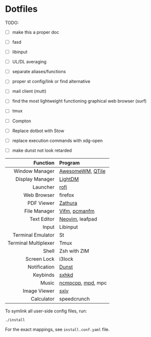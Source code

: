 # Dotfiles

TODO:  
 - [ ] make this a proper doc  
 - [ ] fasd  
 - [ ] libinput
 - [ ] UL/DL averaging
 - [ ] separate aliases/functions
 - [ ] proper st config/link or find alternative
 - [ ] mail client (mutt)
 - [ ] find the most lightweight functioning graphical web browser (surf)
 - [ ] tmux
 - [ ] Compton
 - [ ] Replace dotbot with Stow
 - [ ] replace execution commands with xdg-open
 - [ ] make dunst not look retarded



| Function | Program      |
|----------:|:-------------|
| Window Manager | [AwesomeWM](awesome), [QTile](qtile)|
| Display Manager | [LightDM](lightdm) |
| Launcher | [rofi](rofi) |
| Web Browser | firefox |
| PDF Viewer | [Zathura](zathurarc) |
| File Manager | [Vifm](file_managers/vifm), [pcmanfm](file_managers/pcmanfm)|
| Text Editor | [Neovim](neovim), leafpad |
| Input | Libinput |
| Terminal Emulator| St |
| Terminal Multiplexer | Tmux |
| Shell | Zsh with ZIM |
| Screen Lock | i3lock |
| Notification | [Dunst](dunst) |
| Keybinds | [sxhkd](sxhkd) |
| Music | [ncmpcpp](ncmpcpp), [mpd](mpd), mpc
| Image Viewer | [sxiv](sxiv) |
| Calculator | speedcrunch |


To symlink all user-side config files, run:
 ```bash
 ./install
 ```
For the exact mappings, see `install.conf.yaml` file.  